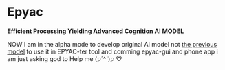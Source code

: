 # Epyac 
**Efficient Processing Yielding Advanced Cognition AI MODEL**

NOW I am in the alpha mode to develop original AI model not [the previous model](https://ollama.com/asaad/epyac.1)
to use it in EPYAC-ter tool and comming epyac-gui and phone app 
i am just asking god to Help me (੭ˊ^ˋ)੭ ♡   